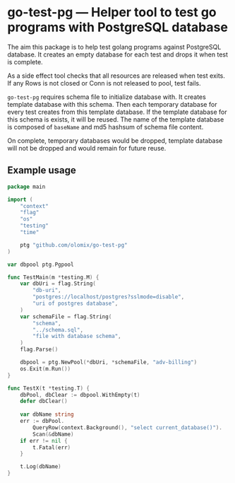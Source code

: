 # go-test-pg — Helper tool to test go programs with PostgreSQL database

The aim this package is to help test golang programs against PostgreSQL
database. It creates an empty database for each test and drops it when test
is complete.

As a side effect tool checks that all resources are released when test exits.
If any Rows is not closed or Conn is not released to pool, test fails.

`go-test-pg` requires schema file to initialize database with. It creates
template database with this schema. Then each temporary database for every test
creates from this template database. If the template database for this
schema is exists, it will be reused. The name of the template database 
is composed of `baseName` and md5 hashsum of schema file content. 

On complete, temporary databases would be dropped, template database will not
be dropped and would remain for future reuse.


## Example usage

```go
package main

import (
	"context"
	"flag"
	"os"
	"testing"
	"time"

	ptg "github.com/olomix/go-test-pg"
)

var dbpool ptg.Pgpool

func TestMain(m *testing.M) {
	var dbUri = flag.String(
		"db-uri",
		"postgres://localhost/postgres?sslmode=disable",
		"uri of postgres database",
	)
	var schemaFile = flag.String(
		"schema",
		"../schema.sql",
		"file with database schema",
	)
	flag.Parse()

	dbpool = ptg.NewPool(*dbUri, *schemaFile, "adv-billing")
	os.Exit(m.Run())
}

func TestX(t *testing.T) {
	dbPool, dbClear := dbpool.WithEmpty(t)
	defer dbClear()
	    
    var dbName string
	err := dbPool.
		QueryRow(context.Background(), "select current_database()").
		Scan(&dbName)
	if err != nil {
		t.Fatal(err)
	}

	t.Log(dbName)
}
```